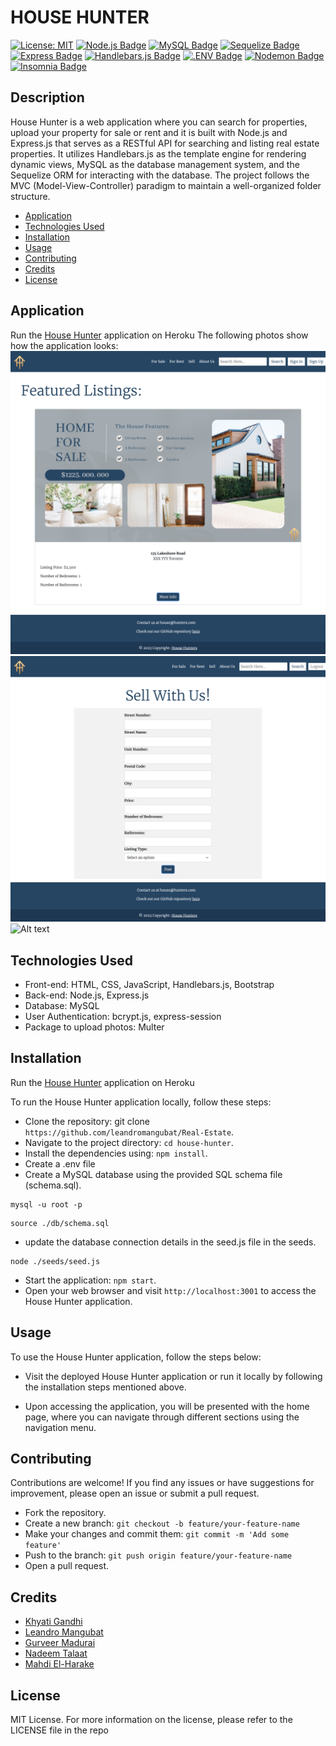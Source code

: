 # HOUSE HUNTER</br>

[![License: MIT](https://img.shields.io/badge/License-MIT-yellow.svg)](https://opensource.org/licenses/MIT)
[![Node.js Badge](https://img.shields.io/badge/Node.js-393?logo=nodedotjs&logoColor=fff&style=flat)](https://nodejs.org/en)
[![MySQL Badge](https://img.shields.io/badge/MySQL-4479A1?logo=mysql&logoColor=fff&style=flat)](https://www.npmjs.com/package/mysql2)
[![Sequelize Badge](https://img.shields.io/badge/Sequelize-52B0E7?logo=sequelize&logoColor=fff&style=flat)](https://sequelize.org/docs/v6/)
[![Express Badge](https://img.shields.io/badge/Express-000?logo=express&logoColor=fff&style=flat)](https://expressjs.com/)
[![Handlebars.js Badge](https://img.shields.io/badge/Handlebars.js-000?logo=handlebarsdotjs&logoColor=fff&style=flat)](https://www.npmjs.com/package/express-handlebars)
[![.ENV Badge](https://img.shields.io/badge/.ENV-ECD53F?logo=dotenv&logoColor=000&style=flat)](https://www.npmjs.com/package/dotenv)
[![Nodemon Badge](https://img.shields.io/badge/Nodemon-76D04B?logo=nodemon&logoColor=fff&style=flat)](https://nodemon.io/)
[![Insomnia Badge](https://img.shields.io/badge/Insomnia-4000BF?logo=insomnia&logoColor=fff&style=flat)](https://insomnia.rest/)

## Description

House Hunter is a web application where you can search for properties, upload your property for sale or rent and it is built with Node.js and Express.js that serves as a RESTful API for searching and listing real estate properties. It utilizes Handlebars.js as the template engine for rendering dynamic views, MySQL as the database management system, and the Sequelize ORM for interacting with the database. The project follows the MVC (Model-View-Controller) paradigm to maintain a well-organized folder structure. </br>

- [Application](#Application)
- [Technologies Used](#TechnologiesUsed)
- [Installation](#Installation)
- [Usage](#usage)
- [Contributing](#Contributing)
- [Credits](#credits)
- [License](#license)

## Application

Run the [House Hunter](https://immense-woodland-75023-12b9f87d1bf1.herokuapp.com/) application on Heroku
The following photos show how the application looks:
![Alt text](./public/images/HouseHunter1.png)
![Alt text](./public/images/HouseHunter%20Signup.png)
![Alt text](./public/images/HouseHunter%20About%20Us.png.png)

## Technologies Used

- Front-end: HTML, CSS, JavaScript, Handlebars.js, Bootstrap
- Back-end: Node.js, Express.js
- Database: MySQL
- User Authentication: bcrypt.js, express-session
- Package to upload photos: Multer

## Installation

Run the [House Hunter](https://immense-woodland-75023-12b9f87d1bf1.herokuapp.com/) application on Heroku

To run the House Hunter application locally, follow these steps:

- Clone the repository: git clone `https://github.com/leandromangubat/Real-Estate`.
- Navigate to the project directory: `cd house-hunter`.
- Install the dependencies using: `npm install`.
- Create a .env file
- Create a MySQL database using the provided SQL schema file (schema.sql).

```
mysql -u root -p
```

```
source ./db/schema.sql
```

- update the database connection details in the seed.js file in the seeds.

```
node ./seeds/seed.js
```

- Start the application: `npm start`.
- Open your web browser and visit `http://localhost:3001` to access the House Hunter application.

## Usage

To use the House Hunter application, follow the steps below:

- Visit the deployed House Hunter application or run it locally by following the installation steps mentioned above.

- Upon accessing the application, you will be presented with the home page, where you can navigate through different sections using the navigation menu.

## Contributing

Contributions are welcome! If you find any issues or have suggestions for improvement, please open an issue or submit a pull request.

- Fork the repository.
- Create a new branch: `git checkout -b feature/your-feature-name`
- Make your changes and commit them: `git commit -m 'Add some feature'`
- Push to the branch: `git push origin feature/your-feature-name`
- Open a pull request.

## Credits

- [Khyati Gandhi](https://github.com/thekhyatigandhi)
- [Leandro Mangubat](https://github.com/leandromangubat)
- [Gurveer Madurai](https://github.com/gurverm)
- [Nadeem Talaat](https://github.com/NadeemTalaat)
- [Mahdi El-Harake](https://github.com/mahdi83777)

## License

MIT License.
For more information on the license, please refer to the LICENSE file in the repo
